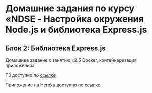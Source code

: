 # Домашние задания по курсу «NDSE - Настройка окружения Node.js и библиотека Express.js

## Блок 2: Библиотека Express.js

Домашнее задание к занятию «2.5 Docker, контейнеризация приложения»

ТЗ доступно по [ссылке](https://github.com/netology-code/ndse-homeworks/tree/master/009-docker-2).

Приложение на Heroku доступно по [ссылке](https://andrxxx-nodejs-express.herokuapp.com/).